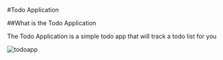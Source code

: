 #Todo Application

##What is the Todo Application

The Todo Application is a simple todo app that will track a todo list for you

![todoapp](https://user-images.githubusercontent.com/32840164/39954351-f9128936-558b-11e8-8003-bd61f4081fca.png)

